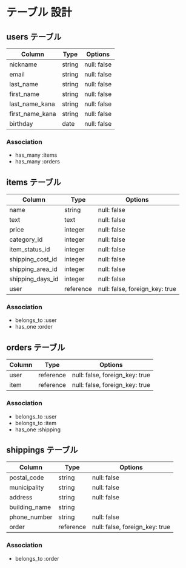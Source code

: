 # テーブル 設計

## users テーブル

| Column                | Type    | Options     |
| --------------------- | ------- | ----------- |
| nickname              | string  | null: false |
| email                 | string  | null: false |
| last_name             | string  | null: false |
| first_name            | string  | null: false |
| last_name_kana        | string  | null: false |
| first_name_kana       | string  | null: false |
| birthday              | date    | null: false |

### Association

- has_many :items
- has_many :orders


## items テーブル

| Column           | Type      | Options                        |
| ---------------- | --------- | ------------------------------ |
| name             | string    | null: false                    |
| text             | text      | null: false                    |
| price            | integer   | null: false                    |
| category_id      | integer   | null: false                    |
| item_status_id   | integer   | null: false                    |
| shipping_cost_id | integer   | null: false                    |
| shipping_area_id | integer   | null: false                    |
| shipping_days_id | integer   | null: false                    |
| user             | reference | null: false, foreign_key: true |

### Association

- belongs_to :user
- has_one    :order


## orders テーブル

| Column    | Type       | Options                        |
| --------- | ---------- | ------------------------------ |
| user      | reference  | null: false, foreign_key: true |
| item      | reference  | null: false, foreign_key: true |                    |

### Association

- belongs_to :user
- belongs_to :item
- has_one    :shipping


## shippings テーブル

| Column           | Type      | Options                        |
| ---------------- | --------- | ------------------------------ |
| postal_code      | string    | null: false                    |
| municipality     | string    | null: false                    |
| address          | string    | null: false                    |
| building_name    | string    |                                |
| phone_number     | string    | null: false                    |
| order            | reference | null: false, foreign_key: true |

### Association

- belongs_to :order

